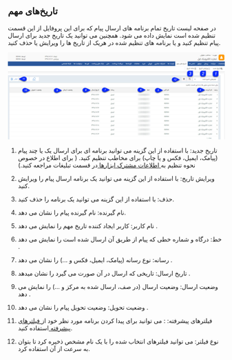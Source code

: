 ﻿##  تاریخ‌های مهم 



در صفحه لیست تاریخ تمام برنامه های ارسال پیام که برای این پروفایل از این قسمت تنظیم شده است نمایش داده می شود. همچنین می توانید یک تاریخ جدید برای ارسال پیام تنظیم کنید و یا برنامه های تنظیم شده در هریک از تاریخ ها را ویرایش یا حذف کنید.

![](NotificationDate.jpg)


1. تاریخ جدید: با استفاده از این گزینه می توانید برنامه ای برای ارسال یک یا چند پیام (پیامک، ایمیل، فکس و یا چاپ) برای مخاطب تنظیم کنید. ( برای اطلاع در خصوص نحوه تنظیم به[ اطلاعات مشترک ابزارها ](https://github.com/1stco/PayamGostarDocs/blob/master/help%202.5.4/Marketing/moshtarak-abzar/moshtarak-abzar.md)در قسمت تبلیغات مراجعه کنید.)

2. ویرایش تاریخ:  با استفاده از این گزینه می توانید یک برنامه ارسال پیام را ویرایش کنید.

3. حذف: با استفاده از این گزینه می توانید یک برنامه را حذف کنید.

4. نام گیرنده: نام گیرنده پیام را نشان می دهد.

5. نام کاربر: کاربر ایجاد کننده تاریخ مهم را نمایش می دهد .

6. خط: درگاه و شماره خطی که پیام از طریق آن ارسال شده است را نمایش می دهد .

7. رسانه: نوع رسانه (پیامک، ایمیل، فکس و ...) را نشان می دهد .

8. تاریخ ارسال: تاریخی که ارسال در آن صورت می گیرد را نشان میدهد .

9. وضعیت ارسال: وضعیت ارسال (در صف، ارسال شده به مرکز و ...) را نمایش می دهد .

10. وضعیت تحویل: وضعیت تحویل پیام را نشان می دهد .

11. فیلترهای پیشرفته: : می توانید برای پیدا کردن برنامه مورد نظر خود از[ فیلترهای پیشرفته ](https://github.com/1stco/PayamGostarDocs/blob/master/help%202.5.4/Customer-relationship-management/Advanced-filter/Advanced-filter.md)استفاده کنید.

12. نوع فیلتر: می توانید فیلترهای انتخاب شده را با یک نام مشخص ذخیره کرد تا بتوان به سرعت از آن استفاده کرد.
